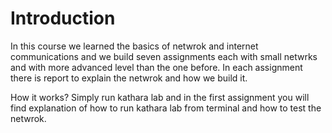 # Introduction
In this course we learned the basics of netwrok and internet communications and we build seven assignments each with small netwrks and with more advanced level than the one before.
In each assignment there is report to explain the netwrok and how we build it.

How it works?
Simply run kathara lab and in the first assignment you will find explanation of how to run kathara lab from terminal and how to test the netwrok.
